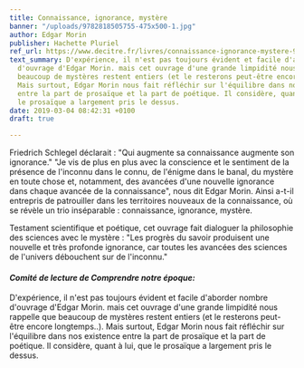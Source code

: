 ```yaml
---
title: Connaissance, ignorance, mystère
banner: "/uploads/9782818505755-475x500-1.jpg"
author: Edgar Morin
publisher: Hachette Pluriel
ref_url: https://www.decitre.fr/livres/connaissance-ignorance-mystere-9782818505755.html
text_summary: D'expérience, il n'est pas toujours évident et facile d'aborder nombre
  d'ouvrage d'Edgar Morin. mais cet ouvrage d'une grande limpidité nous rappelle que
  beaucoup de mystères restent entiers (et le resterons peut-être encore longtemps..).
  Mais surtout, Edgar Morin nous fait réfléchir sur l'équilibre dans nos existence
  entre la part de prosaïque et la part de poétique. Il considère, quant à lui, que
  le prosaïque a largement pris le dessus.
date: 2019-03-04 08:42:31 +0100
draft: true

---
```

Friedrich Schlegel déclarait : "Qui augmente sa connaissance augmente son ignorance." "Je vis de plus en plus avec la conscience et le sentiment de la présence de l'inconnu dans le connu, de l'énigme dans le banal, du mystère en toute chose et, notamment, des avancées d'une nouvelle ignorance dans chaque avancée de la connaissance", nous dit Edgar Morin. Ainsi a-t-il entrepris de patrouiller dans les territoires nouveaux de la connaissance, où se révèle un trio inséparable : connaissance, ignorance, mystère.

Testament scientifique et poétique, cet ouvrage fait dialoguer la philosophie des sciences avec le mystère : "Les progrès du savoir produisent une nouvelle et très profonde ignorance, car toutes les avancées des sciences de l'univers débouchent sur de l'inconnu."

#### **_Comité de lecture de Comprendre notre époque:_**

D'expérience, il n'est pas toujours évident et facile d'aborder nombre d'ouvrage d'Edgar Morin. mais cet ouvrage d'une grande limpidité nous rappelle que beaucoup de mystères restent entiers (et le resterons peut-être encore longtemps..). Mais surtout, Edgar Morin nous fait réfléchir sur l'équilibre dans nos existence entre la part de prosaïque et la part de poétique. Il considère, quant à lui, que le prosaïque a largement pris le dessus.
